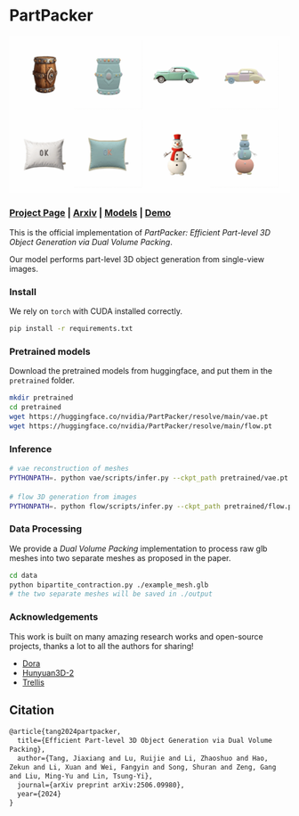 # PartPacker

![teaser](assets/teaser.gif)

### [Project Page](https://research.nvidia.com/labs/dir/partpacker/) | [Arxiv](https://arxiv.org/abs/2506.09980) | [Models](https://huggingface.co/nvidia/PartPacker) | [Demo](https://huggingface.co/spaces/nvidia/PartPacker)


This is the official implementation of *PartPacker: Efficient Part-level 3D Object Generation via Dual Volume Packing*.

Our model performs part-level 3D object generation from single-view images.

### Install

We rely on `torch` with CUDA installed correctly.

```bash
pip install -r requirements.txt
```

### Pretrained models

Download the pretrained models from huggingface, and put them in the `pretrained` folder.

```bash
mkdir pretrained
cd pretrained
wget https://huggingface.co/nvidia/PartPacker/resolve/main/vae.pt
wget https://huggingface.co/nvidia/PartPacker/resolve/main/flow.pt
```

### Inference

```bash
# vae reconstruction of meshes
PYTHONPATH=. python vae/scripts/infer.py --ckpt_path pretrained/vae.pt --input assets/meshes/ --output_dir output/

# flow 3D generation from images
PYTHONPATH=. python flow/scripts/infer.py --ckpt_path pretrained/flow.pt --input assets/images/ --output_dir output/
```


### Data Processing

We provide a *Dual Volume Packing* implementation to process raw glb meshes into two separate meshes as proposed in the paper.

```bash
cd data
python bipartite_contraction.py ./example_mesh.glb
# the two separate meshes will be saved in ./output
```

### Acknowledgements

This work is built on many amazing research works and open-source projects, thanks a lot to all the authors for sharing!

* [Dora](https://github.com/Seed3D/Dora)
* [Hunyuan3D-2](https://github.com/Tencent/Hunyuan3D-2)
* [Trellis](https://github.com/microsoft/TRELLIS)

## Citation

```
@article{tang2024partpacker,
  title={Efficient Part-level 3D Object Generation via Dual Volume Packing},
  author={Tang, Jiaxiang and Lu, Ruijie and Li, Zhaoshuo and Hao, Zekun and Li, Xuan and Wei, Fangyin and Song, Shuran and Zeng, Gang and Liu, Ming-Yu and Lin, Tsung-Yi},
  journal={arXiv preprint arXiv:2506.09980},
  year={2024}
}
```
